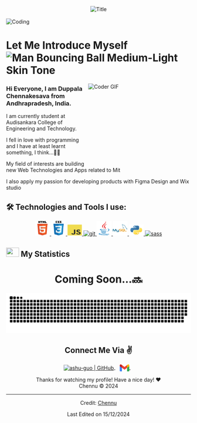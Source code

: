 <div align="center">
  <img src="https://readme-typing-svg.herokuapp.com?font=Arial&color=%23FFFFFF&size=30&center=true&vCenter=true&height=60&width=400&lines=Heyyy!+I'm+Chennakesava;Welcome+to+my+profile+!" alt="Title"></img>

</div>

<br>

  <img align="center up" alt="Coding" width="100%" height="250px" src="https://miro.medium.com/v2/resize:fit:1358/1*-ntL3Dsvc-dJ5cLGRtSuEw.gif">


  


 <h1>Let Me Introduce Myself <img src="https://user-images.githubusercontent.com/74038190/216121964-513bdf95-3c8c-429a-82bc-7c770caca8fc.png" alt="Man Bouncing Ball Medium-Light Skin Tone" width="60" height="50" /></h1>

<img alt="Coder GIF" height=220 width=280 src="https://images.squarespace-cdn.com/content/v1/5769fc401b631bab1addb2ab/1541580611624-TE64QGKRJG8SWAIUS7NS/ke17ZwdGBToddI8pDm48kPoswlzjSVMM-SxOp7CV59BZw-zPPgdn4jUwVcJE1ZvWQUxwkmyExglNqGp0IvTJZamWLI2zvYWH8K3-s_4yszcp2ryTI0HqTOaaUohrI8PI6FXy8c9PWtBlqAVlUS5izpdcIXDZqDYvprRqZ29Pw0o/coding-freak.gif" align="right" />

<h3>Hi Everyone, I am Duppala Chennakesava from Andhrapradesh, India.</h3>

 I am currently student at Audisankara College of Engineering and Technology.

 I fell in love with programming and I have at least learnt something, I think...🤷‍♂

 My field of interests are building new Web Technologies and Apps related to Mit

I also apply my passion for developing products with Figma Design and Wix studio


## 🛠️ Technologies and Tools I use:
  <p align="center">
   <a href="https://www.w3.org/html/" target="_blank" rel="noreferrer">
        <img
                src="https://raw.githubusercontent.com/devicons/devicon/master/icons/html5/html5-original-wordmark.svg"
                alt="html5"
                width="40"
                height="40"
        />
    </a>
    <a href="https://www.w3schools.com/css/" target="_blank" rel="noreferrer">
        <img
                src="https://raw.githubusercontent.com/devicons/devicon/master/icons/css3/css3-original-wordmark.svg"
                alt="css3"
                width="40"
                height="40"
        />
    </a>
      <a href="https://developer.mozilla.org/en-US/docs/Web/JavaScript" target="_blank" rel="noreferrer">
        <img
                src="https://raw.githubusercontent.com/devicons/devicon/master/icons/javascript/javascript-original.svg"
                alt="javascript"
                width="40"
                height="30"
        />
    </a>
    </a>
    <a href="https://git-scm.com/" target="_blank" rel="noreferrer">
        <img src="https://www.vectorlogo.zone/logos/git-scm/git-scm-icon.svg" alt="git" width="40" height="30" />
    </a>
    <a href="https://www.java.com" target="_blank" rel="noreferrer">
        <img
                src="https://raw.githubusercontent.com/devicons/devicon/master/icons/java/java-original.svg"
                alt="java"
                width="40"
                height="40"
        />
    </a>
    <a href="https://www.mysql.com/" target="_blank" rel="noreferrer">
        <img
                src="https://raw.githubusercontent.com/devicons/devicon/master/icons/mysql/mysql-original-wordmark.svg"
                alt="mysql"
                width="40"
                height="40"
        />
    </a>
    <a href="https://www.python.org" target="_blank" rel="noreferrer">
        <img
                src="https://raw.githubusercontent.com/devicons/devicon/master/icons/python/python-original.svg"
                alt="python"
                width="40"
                height="30"
        />
    </a>
    <a href="https://figma.com" target="_blank" rel="noreferrer">
        <img
                src="https://cdn.jsdelivr.net/gh/devicons/devicon@latest/icons/figma/figma-original.svg"  
                alt="sass"
                width="40"
                height="30"
        />
    </a>
   
</p>

## <img src="https://media2.giphy.com/media/QssGEmpkyEOhBCb7e1/giphy.gif?cid=ecf05e47a0n3gi1bfqntqmob8g9aid1oyj2wr3ds3mg700bl&rid=giphy.gif" width="35px" height="25px"> My Statistics

<div align="center">
<h1>Coming Soon...🔜</h1>
  <div>
<p >
    <picture align="center">
      <source media="(prefers-color-scheme: dark)" srcset="https://raw.githubusercontent.com/ashu-guo/ashu-guo/master/assets/github-contribution-grid-snake.svg">
      <source media="(prefers-color-scheme: light)" srcset="https://raw.githubusercontent.com/ashu-guo/ashu-guo/master/assets/github-contribution-grid-snake.svg">
      <img alt="github contribution grid snake animation" src="https://raw.githubusercontent.com/ashu-guo/ashu-guo/master/assets/github-contribution-grid-snake.svg">
    </picture>
</p>
    
## Connect Me Via ✌️


<p align="center">
 

  <a href="https://github.com/chennnakesava" target="_blank">
    <img align="center" alt="ashu-guo | GitHub" width="26px" src="https://upload.wikimedia.org/wikipedia/commons/thumb/a/ae/Github-desktop-logo-symbol.svg/1024px-Github-desktop-logo-symbol.svg.png" />
  </a> &nbsp;&nbsp;

 

  <a href="mailto:chennakesava1664190@gmail.com" >
    <img align="center" alt="ashu-guo | Gmail" width="26px" src="https://raw.githubusercontent.com/ashu-guo/ashu-guo/master/assets/gmail.svg" />
  </a> &nbsp;&nbsp;
<p>


<div align="center">
  Thanks for watching my profile! Have a nice day! ❤️ <br/>
  Chennu &copy; 2024
</div>


---

Credit: [Chennu](https://github.com/chennnakesava)

Last Edited on 15/12/2024

